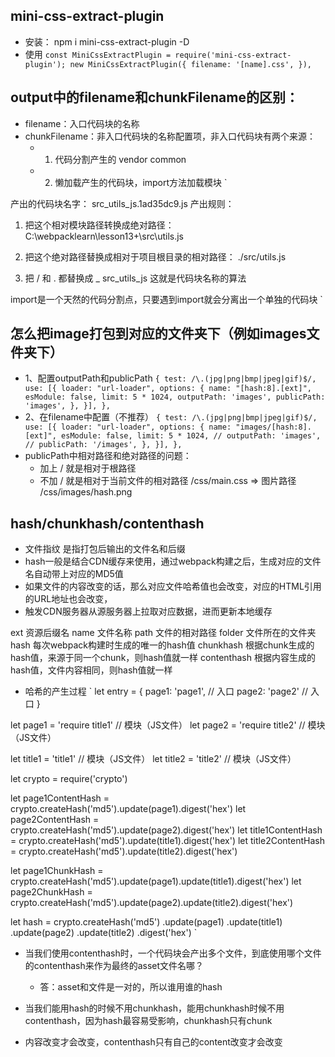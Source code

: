 ## mini-css-extract-plugin
- 安装： npm i mini-css-extract-plugin -D
- 使用
`
const MiniCssExtractPlugin = require('mini-css-extract-plugin');
new MiniCssExtractPlugin({
    filename: '[name].css',
}),
`

## output中的filename和chunkFilename的区别：
- filename：入口代码块的名称
- chunkFilename：非入口代码块的名称配置项，非入口代码块有两个来源：
  - 1) 代码分割产生的 vendor common
  - 2) 懒加载产生的代码块，import方法加载模块
`
<!-- 懒加载产生代码的过程 -->
产出的代码块名字： src_utils_js.1ad35dc9.js
产出规则：
1) 把这个相对模块路径转换成绝对路径： 
C:\webpacklearn\lesson13+\src\utils.js

2) 把这个绝对路径替换成相对于项目根目录的相对路径：
./src/utils.js

3) 把 / 和 . 都替换成 _
src_utils_js
这就是代码块名称的算法

import是一个天然的代码分割点，只要遇到import就会分离出一个单独的代码块
`

## 怎么把image打包到对应的文件夹下（例如images文件夹下）
- 1、配置outputPath和publicPath
`
{
  test: /\.(jpg|png|bmp|jpeg|gif)$/,
  use: [{
      loader: "url-loader",
      options: {
          name: "[hash:8].[ext]",
          esModule: false,
          limit: 5 * 1024,
          outputPath: 'images',
          publicPath: 'images',
      },
  }],
},
`
- 2、在filename中配置（不推荐）
`
{
  test: /\.(jpg|png|bmp|jpeg|gif)$/,
  use: [{
      loader: "url-loader",
      options: {
          name: "images/[hash:8].[ext]",
          esModule: false,
          limit: 5 * 1024,
          // outputPath: 'images',
          // publicPath: '/images',
      },
  }],
},
`
- publicPath中相对路径和绝对路径的问题：
  - 加上 / 就是相对于根路径
  - 不加 / 就是相对于当前文件的相对路径 /css/main.css => 图片路径 /css/images/hash.png

## hash/chunkhash/contenthash
- 文件指纹 是指打包后输出的文件名和后缀
- hash一般是结合CDN缓存来使用，通过webpack构建之后，生成对应的文件名自动带上对应的MD5值
- 如果文件的内容改变的话，那么对应文件哈希值也会改变，对应的HTML引用的URL地址也会改变，
- 触发CDN服务器从源服务器上拉取对应数据，进而更新本地缓存

ext         资源后缀名
name        文件名称
path        文件的相对路径
folder      文件所在的文件夹
hash        每次webpack构建时生成的唯一的hash值
chunkhash   根据chunk生成的hash值，来源于同一个chunk，则hash值就一样
contenthash 根据内容生成的hash值，文件内容相同，则hash值就一样

- 哈希的产生过程
`
let entry = {
  page1: 'page1', // 入口
  page2: 'page2'  // 入口
}

let page1 = 'require title1' // 模块（JS文件）
let page2 = 'require title2' // 模块（JS文件）

let title1 = 'title1' // 模块（JS文件）
let title2 = 'title2' // 模块（JS文件）

let crypto = require('crypto')

let page1ContentHash = crypto.createHash('md5').update(page1).digest('hex')
let page2ContentHash = crypto.createHash('md5').update(page2).digest('hex')
let title1ContentHash = crypto.createHash('md5').update(title1).digest('hex')
let title2ContentHash = crypto.createHash('md5').update(title2).digest('hex')

let page1ChunkHash =  crypto.createHash('md5').update(page1).update(title1).digest('hex')
let page2ChunkHash =  crypto.createHash('md5').update(page2).update(title2).digest('hex')

let hash =  crypto.createHash('md5')
.update(page1)
.update(title1)
.update(page2)
.update(title2)
.digest('hex')
`
- 当我们使用contenthash时，一个代码块会产出多个文件，到底使用哪个文件的contenthash来作为最终的asset文件名哪？
  - 答：asset和文件是一对的，所以谁用谁的hash

- 当我们能用hash的时候不用chunkhash，能用chunkhash时候不用contenthash，因为hash最容易受影响，chunkhash只有chunk
- 内容改变才会改变，contenthash只有自己的content改变才会改变